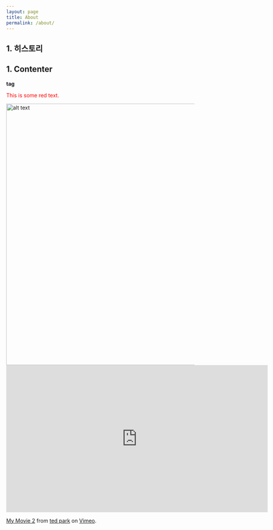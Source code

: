 ```yaml
---
layout: page
title: About
permalink: /about/
---
```


## 1. 히스토리


## 1. Contenter
<b>tag</b>

<p style='color:red'>This is some red text.</p>


<!--![](https://github.com/tedpark/tedpark.github.io/blob/master/img/2.png?raw=true)-->

<img src="https://github.com/tedpark/tedpark.github.io/blob/master/img/2.png?raw=true" alt="alt text" width="700">

<!--[rr](http://jekyllrb.com/)

[s](https://vimeo.com/116165309)-->

<iframe src="https://player.vimeo.com/video/116165309" width="700" height="394" frameborder="0" webkitallowfullscreen mozallowfullscreen allowfullscreen></iframe> <p><a href="https://vimeo.com/116165309">My Movie 2</a> from <a href="https://vimeo.com/user6647004">ted park</a> on <a href="https://vimeo.com">Vimeo</a>.</p>
